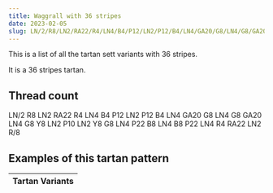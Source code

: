 ```yaml
---
title: Waggrall with 36 stripes
date: 2023-02-05
slug: LN/2/R8/LN2/RA22/R4/LN4/B4/P12/LN2/P12/B4/LN4/GA20/G8/LN4/G8/GA20/LN4/G8/Y8/LN2/P10/LN2/Y8/G8/LN4/P22/B8/LN4/B8/P22/LN4/R4/RA22/LN2/R/8
---
```

This is a list of all the tartan sett variants with 36 stripes.

It is a 36 stripes tartan.


## Thread count
LN/2 R8 LN2 RA22 R4 LN4 B4 P12 LN2 P12 B4 LN4 GA20 G8 LN4 G8 GA20 LN4 G8 Y8 LN2 P10 LN2 Y8 G8 LN4 P22 B8 LN4 B8 P22 LN4 R4 RA22 LN2 R/8

## Examples of this tartan pattern

| Tartan Variants |
|---------------|
